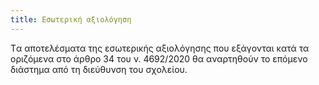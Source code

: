 ```yaml
---
title: Εσωτερική αξιολόγηση
---
```

Tα αποτελέσματα της εσωτερικής αξιολόγησης που εξάγονται κατά τα οριζόμενα στο άρθρο 34 του ν. 4692/2020 θα αναρτηθούν το επόμενο διάστημα από τη διεύθυνση του σχολείου.
